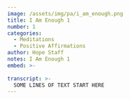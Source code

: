 ```yaml
---
image: /assets/img/pa/i_am_enough.png
title: I Am Enough 1
number: 1
categories:
  - Meditations
  - Positive Affirmations
author: Hope Staff
notes: I Am Enough 1
embed: >-
  
transcript: >-
  SOME LINES OF TEXT START HERE
---
```

